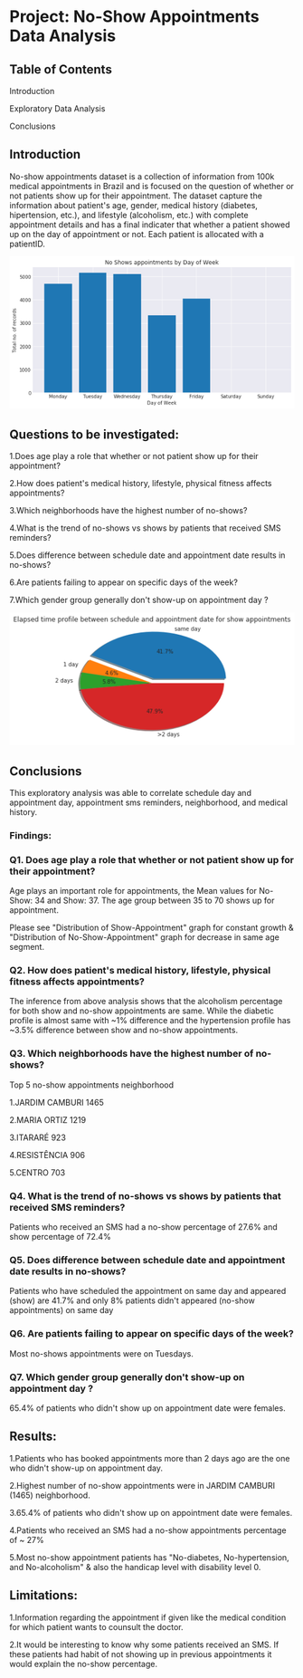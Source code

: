 # Project: No-Show Appointments Data Analysis

## Table of Contents

  Introduction
  
  Exploratory Data Analysis
  
  Conclusions

## Introduction

No-show appointments dataset is a collection of information from 100k medical appointments in Brazil and is focused on the question of whether or not patients show up for their appointment. The dataset capture the information about patient's age, gender, medical history (diabetes, hipertension, etc.), and lifestyle (alcoholism, etc.) with complete appointment details and has a final indicater that whether a patient showed up on the day of appointment or not. Each patient is allocated with a patientID.

![alt text](https://github.com/swadeepsingh/Udacity-Data-Analyst-Nanodegree-NoShowAppointments/blob/master/1.png?raw=true)

## Questions to be investigated:

1.Does age play a role that whether or not patient show up for their appointment?

2.How does patient's medical history, lifestyle, physical fitness affects appointments?

3.Which neighborhoods have the highest number of no-shows?

4.What is the trend of no-shows vs shows by patients that received SMS reminders?

5.Does difference between schedule date and appointment date results in no-shows?

6.Are patients failing to appear on specific days of the week?

7.Which gender group generally don't show-up on appointment day ?

![alt text](https://github.com/swadeepsingh/Udacity-Data-Analyst-Nanodegree-NoShowAppointments/blob/master/2.png?raw=true)

## Conclusions

This exploratory analysis was able to correlate schedule day and appointment day, appointment sms reminders, neighborhood, and medical history.

### Findings:

### Q1. Does age play a role that whether or not patient show up for their appointment?

Age plays an important role for appointments, the Mean values for No-Show: 34 and Show: 37. The age group between 35 to 70 shows up for appointment.

Please see "Distribution of Show-Appointment" graph for constant growth & "Distribution of No-Show-Appointment" graph for decrease in same age segment.

### Q2. How does patient's medical history, lifestyle, physical fitness affects appointments?

The inference from above analysis shows that the alcoholism percentage for both show and no-show appointments are same. While the diabetic profile is almost same with ~1% difference and the hypertension profile has ~3.5% difference between show and no-show appointments.

### Q3. Which neighborhoods have the highest number of no-shows?

Top 5 no-show appointments neighborhood

1.JARDIM CAMBURI 1465

2.MARIA ORTIZ 1219

3.ITARARÉ 923

4.RESISTÊNCIA 906

5.CENTRO 703

### Q4. What is the trend of no-shows vs shows by patients that received SMS reminders?

Patients who received an SMS had a no-show percentage of 27.6% and show percentage of 72.4%

### Q5. Does difference between schedule date and appointment date results in no-shows?

Patients who have scheduled the appointment on same day and appeared (show) are 41.7% and only 8% patients didn't appeared (no-show appointments) on same day

### Q6. Are patients failing to appear on specific days of the week?

Most no-shows appointments were on Tuesdays.

### Q7. Which gender group generally don't show-up on appointment day ?

65.4% of patients who didn't show up on appointment date were females.

## Results:

1.Patients who has booked appointments more than 2 days ago are the one who didn't show-up on appointment day. 

2.Highest number of no-show appointments were in JARDIM CAMBURI (1465) neighborhood. 

3.65.4% of patients who didn't show up on appointment date were females.

4.Patients who received an SMS had a no-show appointments percentage of ~ 27%

5.Most no-show appointment patients has "No-diabetes, No-hypertension, and No-alcoholism" & also the handicap level with disability level 0.

## Limitations:
1.Information regarding the appointment if given like the medical condition for which patient wants to counsult the doctor. 

2.It would be interesting to know why some patients received an SMS. If these patients had habit of not showing up in previous appointments it would explain the no-show percentage.
